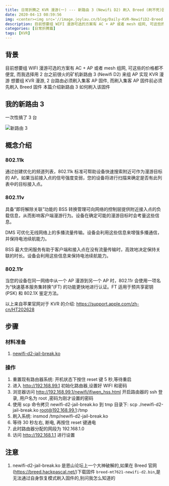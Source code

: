 ```yaml
---
title: 日常折腾之 KVR 漫游(一) --- 新路由 3 (Newifi D2) 刷入 Breed (刷不死)固件
date: 2020-04-13 08:59:56
img: <center><img src='//image.joylau.cn/blog/Daily-KVR-NewifiD2-Breed.jpeg' width='50%' alt='Daily-KVR-NewifiD2-Breed'></center>
description: 目前想要组 WIFI 漫游可选的方案有 AC + AP 或者 mesh 组网, 可这些的价格都不便宜, 而我选择用 2 台之前很火的矿机新路由 3 (Newifi D2) 来组 AP 实现 KVR 漫游,想要组 KVR 漫游, 2 台路由必须刷入集客 AP 固件, 而刷入集客 AP 固件前必须先刷入 Breed 固件,本篇介绍新路由 3 如何刷入该固件 
categories: [日常折腾篇]
tags: [KVR]
---
```


<!-- more -->

## 背景
目前想要组 WIFI 漫游可选的方案有 AC + AP 或者 mesh 组网, 可这些的价格都不便宜, 而我选择用 2 台之前很火的矿机新路由 3 (Newifi D2) 来组 AP 实现 KVR 漫游
想要组 KVR 漫游, 2 台路由必须刷入集客 AP 固件, 而刷入集客 AP 固件前必须先刷入 Breed 固件
本篇介绍新路由 3 如何刷入该固件 


## 我的新路由 3

一次性搞了 3 台

![新路由 3](//image.joylau.cn/blog/Daily-KVR-NewifiD2-Breed.jpeg)


## 概念介绍
### 802.11k
通过创建优化的频道列表，802.11k 标准可帮助设备快速搜索附近可作为漫游目标的 AP。如果当前接入点的信号强度变弱，您的设备将进行扫描来确定是否有此列表中的目标接入点。

### 802.11v
具备“即将解除关联”功能的 BSS 转换管理可向网络的控制层提供附近接入点的负载信息，从而影响客户端漫游行为。设备在确定可能的漫游目标时会考量这些信息。

DMS 可优化无线网络上的多播流量传输。设备会利用这些信息来增强多播通信，并保持电池续航能力。

BSS 最大空闲服务有助于客户端和接入点在没有流量传输时，高效地决定保持关联的时长。设备会利用这些信息来保持电池续航能力。

### 802.11r
当您的设备在同一网络中从一个 AP 漫游到另一个 AP 时，802.11r 会使用一项名为“快速基本服务集转换”(FT) 的功能更快地进行认证。FT 适用于预共享密钥 (PSK) 和 802.1X 鉴定方法。

以上来自苹果官网对于 KVR 的介绍: https://support.apple.com/zh-cn/HT202628

## 步骤
### 材料准备
1. [newifi-d2-jail-break.ko](//image.joylau.cn/blog/newifi-d2-jail-break.ko)

### 操作
1. 重置现有路由器系统: 开机状态下按住 reset 键 5 秒,等待重启
2. 进入 http://192.168.99.1 初始化路由器,设置好 WIFI 和密码
3. 浏览器访问 http://192.168.99.1/newifi/ifiwen_hss.html 开启路由器的 ssh 登录, 用户名为 root ,密码为刚才设置的密码
4. 使用 scp 命令拷贝 newifi-d2-jail-break.ko 到 tmp 目录下: scp ./newifi-d2-jail-break.ko root@192.168.99.1:/tmp
5. 刷入系统: insmod /tmp/newifi-d2-jail-break.ko 
6. 等待 30 秒左右, 断电, 再按住 reset 键通电
7. 此时路由器分配的网段为 192.168.1.0
8. 访问 http://192.168.1.1 进行设置

## 注意
1. newifi-d2-jail-break.ko 是恩山论坛上一个大神破解的,如果在 Breed 官网(https://breed.hackpascal.net/)下载固件 `breed-mt7621-newifi-d2.bin`,是无法通过自身恢复模式刷入固件的,别问我怎么知道的